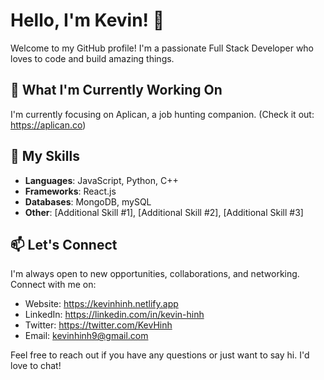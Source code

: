 # Hello, I'm Kevin! 👋

Welcome to my GitHub profile! I'm a passionate Full Stack Developer who loves to code and build amazing things.

## 🔭 What I'm Currently Working On

I'm currently focusing on Aplican, a job hunting companion. (Check it out: https://aplican.co)

## 🚀 My Skills

- **Languages**: JavaScript, Python, C++
- **Frameworks**: React.js
- **Databases**: MongoDB, mySQL
- **Other**: [Additional Skill #1], [Additional Skill #2], [Additional Skill #3]

## 📫 Let's Connect

I'm always open to new opportunities, collaborations, and networking. Connect with me on:

- Website: https://kevinhinh.netlify.app
- LinkedIn: https://linkedin.com/in/kevin-hinh
- Twitter: https://twitter.com/KevHinh
- Email: kevinhinh9@gmail.com

Feel free to reach out if you have any questions or just want to say hi. I'd love to chat!
